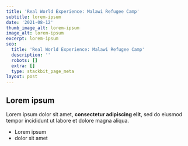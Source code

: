 ```yaml
---
title: 'Real World Experience: Malawi Refugee Camp'
subtitle: lorem-ipsum
date: '2021-08-12'
thumb_image_alt: lorem-ipsum
image_alt: lorem-ipsum
excerpt: lorem-ipsum
seo:
  title: 'Real World Experience: Malawi Refugee Camp'
  description: ''
  robots: []
  extra: []
  type: stackbit_page_meta
layout: post
---
```

## Lorem ipsum

Lorem ipsum dolor sit amet, **consectetur adipiscing elit**, sed do eiusmod tempor incididunt ut labore et dolore magna aliqua.

- Lorem ipsum
- dolor sit amet